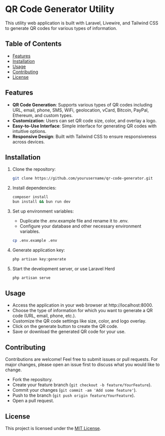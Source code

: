 # QR Code Generator Utility

This utility web application is built with Laravel, Livewire, and Tailwind CSS to generate QR codes for various types of information.

## Table of Contents

- [Features](#features)
- [Installation](#installation)
- [Usage](#usage)
- [Contributing](#contributing)
- [License](#license)

## Features

- **QR Code Generation**: Supports various types of QR codes including URL, email, phone, SMS, WiFi, geolocation, vCard, Bitcoin, PayPal, Ethereum, and custom types.
- **Customization**: Users can set QR code size, color, and overlay a logo.
- **Easy-to-Use Interface**: Simple interface for generating QR codes with intuitive options.
- **Responsive Design**: Built with Tailwind CSS to ensure responsiveness across devices.

## Installation

1. Clone the repository:

   ```bash
   git clone https://github.com/yourusername/qr-code-generator.git
   ```
   
2. Install dependencies:

   ```bash
   composer install
   bun install && bun run dev
   ```
   
3. Set up environment variables:
   - Duplicate the .env.example file and rename it to .env.
   - Configure your database and other necessary environment variables.

   ```bash
   cp .env.example .env
   ```
   
4. Generate application key:

    ```bash
    php artisan key:generate
    ```
   
5. Start the development server, or use Laravel Herd

    ```bash
    php artisan serve
    ```

## Usage

- Access the application in your web browser at http://localhost:8000.
- Choose the type of information for which you want to generate a QR code (URL, email, phone, etc.).
- Customize the QR code settings like size, color, and logo overlay.
- Click on the generate button to create the QR code.
- Save or download the generated QR code for your use.

## Contributing

Contributions are welcome! Feel free to submit issues or pull requests. For major changes, please open an issue first to discuss what you would like to change.

- Fork the repository.
- Create your feature branch (`git checkout -b feature/YourFeature`).
- Commit your changes (`git commit -am 'Add some feature'`).
- Push to the branch (`git push origin feature/YourFeature`).
- Open a pull request.

## License

This project is licensed under the [MIT License](https://choosealicense.com/licenses/mit/).

